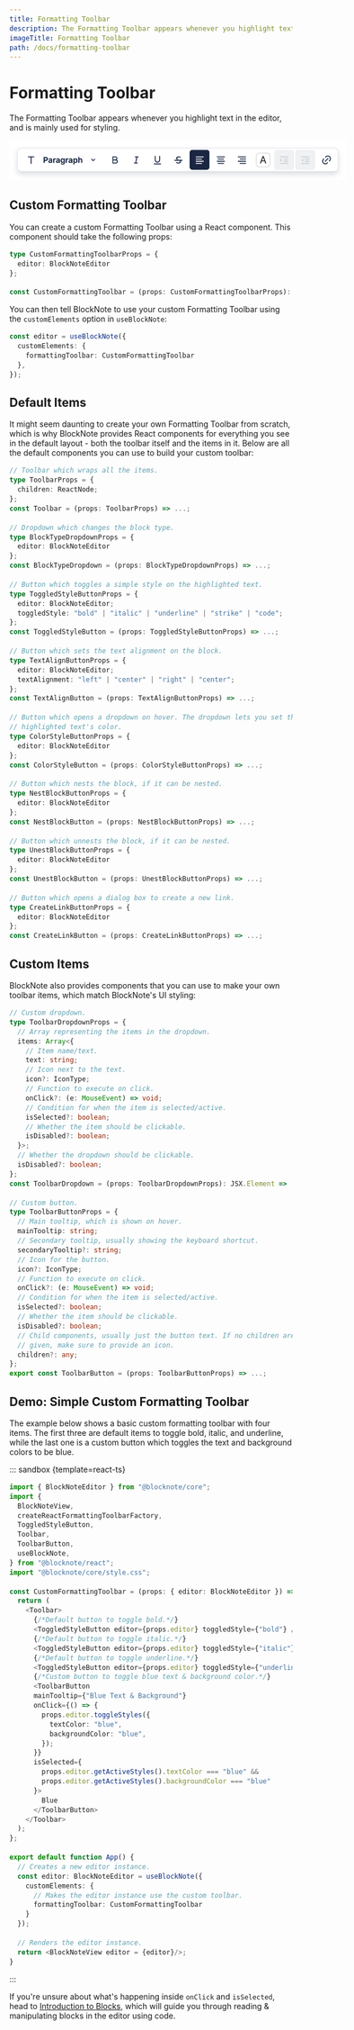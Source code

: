 ```yaml
---
title: Formatting Toolbar
description: The Formatting Toolbar appears whenever you highlight text in the editor, and is mainly used for styling.
imageTitle: Formatting Toolbar
path: /docs/formatting-toolbar
---
```


# Formatting Toolbar

The Formatting Toolbar appears whenever you highlight text in the editor, and is mainly used for styling.

<img style="max-width:600px" src="../public/img/screenshots/formatting_toolbar.png" alt="image">

## Custom Formatting Toolbar

You can create a custom Formatting Toolbar using a React component. This component should take the following props:

```typescript
type CustomFormattingToolbarProps = {
  editor: BlockNoteEditor
};

const CustomFormattingToolbar = (props: CustomFormattingToolbarProps): JSX.Element => ...;
```

You can then tell BlockNote to use your custom Formatting Toolbar using
the `customElements` option in `useBlockNote`:

```typescript
const editor = useBlockNote({
  customElements: {
    formattingToolbar: CustomFormattingToolbar
  },
});
```

## Default Items

It might seem daunting to create your own Formatting Toolbar from scratch, which is why BlockNote provides React components for everything you see in the default layout - both the toolbar itself and the items in it. Below are all the default components you can use to build your custom toolbar:

```typescript
// Toolbar which wraps all the items.
type ToolbarProps = {
  children: ReactNode;
};
const Toolbar = (props: ToolbarProps) => ...;

// Dropdown which changes the block type.
type BlockTypeDropdownProps = {
  editor: BlockNoteEditor
};
const BlockTypeDropdown = (props: BlockTypeDropdownProps) => ...;

// Button which toggles a simple style on the highlighted text.
type ToggledStyleButtonProps = {
  editor: BlockNoteEditor;
  toggledStyle: "bold" | "italic" | "underline" | "strike" | "code";
};
const ToggledStyleButton = (props: ToggledStyleButtonProps) => ...;

// Button which sets the text alignment on the block.
type TextAlignButtonProps = {
  editor: BlockNoteEditor;
  textAlignment: "left" | "center" | "right" | "center";
};
const TextAlignButton = (props: TextAlignButtonProps) => ...;

// Button which opens a dropdown on hover. The dropdown lets you set the 
// highlighted text's color.
type ColorStyleButtonProps = {
  editor: BlockNoteEditor
};
const ColorStyleButton = (props: ColorStyleButtonProps) => ...;

// Button which nests the block, if it can be nested.
type NestBlockButtonProps = {
  editor: BlockNoteEditor
};
const NestBlockButton = (props: NestBlockButtonProps) => ...;

// Button which unnests the block, if it can be nested.
type UnestBlockButtonProps = {
  editor: BlockNoteEditor
};
const UnestBlockButton = (props: UnestBlockButtonProps) => ...;

// Button which opens a dialog box to create a new link.
type CreateLinkButtonProps = {
  editor: BlockNoteEditor
};
const CreateLinkButton = (props: CreateLinkButtonProps) => ...;
```

## Custom Items

BlockNote also provides components that you can use to make your own toolbar items, which match BlockNote's UI styling:

```typescript
// Custom dropdown.
type ToolbarDropdownProps = {
  // Array representing the items in the dropdown.
  items: Array<{
    // Item name/text.
    text: string;
    // Icon next to the text.
    icon?: IconType;
    // Function to execute on click.
    onClick?: (e: MouseEvent) => void;
    // Condition for when the item is selected/active.
    isSelected?: boolean;
    // Whether the item should be clickable.
    isDisabled?: boolean;
  }>;
  // Whether the dropdown should be clickable.
  isDisabled?: boolean;
};
const ToolbarDropdown = (props: ToolbarDropdownProps): JSX.Element => ...;

// Custom button.
type ToolbarButtonProps = {
  // Main tooltip, which is shown on hover.
  mainTooltip: string;
  // Secondary tooltip, usually showing the keyboard shortcut.
  secondaryTooltip?: string;
  // Icon for the button.
  icon?: IconType;
  // Function to execute on click.
  onClick?: (e: MouseEvent) => void;
  // Condition for when the item is selected/active.
  isSelected?: boolean;
  // Whether the item should be clickable.
  isDisabled?: boolean;
  // Child components, usually just the button text. If no children are 
  // given, make sure to provide an icon.
  children?: any;
};
export const ToolbarButton = (props: ToolbarButtonProps) => ...;
```

## Demo: Simple Custom Formatting Toolbar

The example below shows a basic custom formatting toolbar with four items. The first three are default items to toggle bold, italic, and underline, while the last one is a custom button which toggles the text and background colors to be blue.

::: sandbox {template=react-ts}

```typescript /App.tsx
import { BlockNoteEditor } from "@blocknote/core";
import {
  BlockNoteView,
  createReactFormattingToolbarFactory,
  ToggledStyleButton,
  Toolbar,
  ToolbarButton,
  useBlockNote,
} from "@blocknote/react";
import "@blocknote/core/style.css";

const CustomFormattingToolbar = (props: { editor: BlockNoteEditor }) => {
  return (
    <Toolbar>
      {/*Default button to toggle bold.*/}
      <ToggledStyleButton editor={props.editor} toggledStyle={"bold"} />
      {/*Default button to toggle italic.*/}
      <ToggledStyleButton editor={props.editor} toggledStyle={"italic"} />
      {/*Default button to toggle underline.*/}
      <ToggledStyleButton editor={props.editor} toggledStyle={"underline"} />
      {/*Custom button to toggle blue text & background color.*/}
      <ToolbarButton
      mainTooltip={"Blue Text & Background"}
      onClick={() => {
        props.editor.toggleStyles({
          textColor: "blue",
          backgroundColor: "blue",
        });
      }}
      isSelected={
        props.editor.getActiveStyles().textColor === "blue" &&
        props.editor.getActiveStyles().backgroundColor === "blue"
      }>
        Blue
      </ToolbarButton>
    </Toolbar>
  );
};

export default function App() {
  // Creates a new editor instance.
  const editor: BlockNoteEditor = useBlockNote({
    customElements: {
      // Makes the editor instance use the custom toolbar.
      formattingToolbar: CustomFormattingToolbar
    }
  });

  // Renders the editor instance.
  return <BlockNoteView editor = {editor}/>;
}
```

:::

If you're unsure about what's happening inside `onClick` and `isSelected`, head to [Introduction to Blocks](/docs/blocks), which will guide you through reading & manipulating blocks in the editor using code.